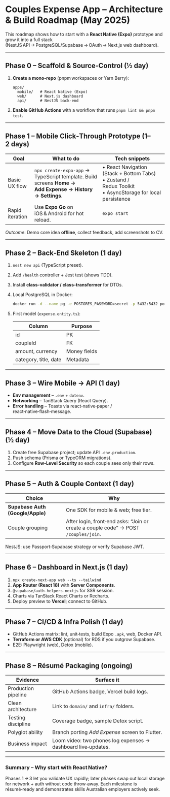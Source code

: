 # Couples Expense App – Architecture & Build Roadmap (May 2025)

This roadmap shows how to start with a **React Native (Expo)** prototype and grow it into a full stack (NestJS API → PostgreSQL/Supabase → OAuth → Next.js web dashboard).

---

## Phase 0 – Scaffold & Source‑Control (½ day)

1. **Create a mono‑repo** (pnpm workspaces or Yarn Berry):

   ```
   apps/
     mobile/   # React Native (Expo)
     web/      # Next.js dashboard
     api/      # NestJS back‑end
   ```

2. **Enable GitHub Actions** with a workflow that runs `pnpm lint && pnpm test`.

---

## Phase 1 – Mobile Click‑Through Prototype (1–2 days)

| Goal            | What to do                                                                                              | Tech snippets                                                                                                 |
| --------------- | ------------------------------------------------------------------------------------------------------- | ------------------------------------------------------------------------------------------------------------- |
| Basic UX flow   | `npx create-expo-app` → TypeScript template. Build screens **Home → Add Expense → History → Settings**. | • React Navigation (Stack + Bottom Tabs)<br>• Zustand / Redux Toolkit<br>• AsyncStorage for local persistence |
| Rapid iteration | Use **Expo Go** on iOS & Android for hot reload.                                                        | `expo start`                                                                                                  |

*Outcome*: Demo core idea **offline**, collect feedback, add screenshots to CV.

---

## Phase 2 – Back‑End Skeleton (1 day)

1. `nest new api` (TypeScript preset).  
2. Add `/health` controller + Jest test (shows TDD).  
3. Install **class‑validator / class‑transformer** for DTOs.  
4. Local PostgreSQL in Docker:

   ```bash
   docker run -d --name pg -e POSTGRES_PASSWORD=secret -p 5432:5432 postgres:16
   ```

5. First model (`expense.entity.ts`):

   | Column | Purpose |
   |--------|---------|
   | id | PK |
   | coupleId | FK |
   | amount, currency | Money fields |
   | category, title, date | Metadata |

---

## Phase 3 – Wire Mobile → API (1 day)

* **Env management** – `.env` + `dotenv`.  
* **Networking** – TanStack Query (React Query).  
* **Error handling** – Toasts via react‑native‑paper / react‑native‑flash‑message.

---

## Phase 4 – Move Data to the Cloud (Supabase) (½ day)

1. Create free Supabase project; update API `.env.production`.  
2. Push schema (Prisma or TypeORM migrations).  
3. Configure **Row‑Level Security** so each couple sees only their rows.

---

## Phase 5 – Auth & Couple Context (1 day)

| Choice | Why |
|--------|-----|
| **Supabase Auth (Google/Apple)** | One SDK for mobile & web; free tier. |
| Couple grouping | After login, front‑end asks: “Join or create a couple code” → POST `/couples/join`. |

NestJS: use Passport‑Supabase strategy or verify Supabase JWT.

---

## Phase 6 – Dashboard in Next.js (1 day)

1. `npx create-next-app web --ts --tailwind`  
2. **App Router (React 18)** with **Server Components**.  
3. `@supabase/auth-helpers-nextjs` for SSR session.  
4. Charts via TanStack React Charts or Recharts.  
5. Deploy preview to **Vercel**; connect to GitHub.

---

## Phase 7 – CI/CD & Infra Polish (1 day)

* GitHub Actions matrix: lint, unit‑tests, build Expo `.apk`, web, Docker API.  
* **Terraform or AWS CDK** (optional) for RDS if you outgrow Supabase.  
* E2E: Playwright (web), Detox (mobile).

---

## Phase 8 – Résumé Packaging (ongoing)

| Evidence | Surface it |
|----------|------------|
| Production pipeline | GitHub Actions badge, Vercel build logs. |
| Clean architecture | Link to `domain/` and `infra/` folders. |
| Testing discipline | Coverage badge, sample Detox script. |
| Polyglot ability | Branch porting *Add Expense* screen to Flutter. |
| Business impact | Loom video: two phones log expenses → dashboard live‑updates. |

---

### Summary – Why start with React Native?

Phases 1 → 3 let you validate UX rapidly; later phases swap out local storage for network + auth without code throw‑away. Each milestone is résumé‑ready and demonstrates skills Australian employers actively seek.
